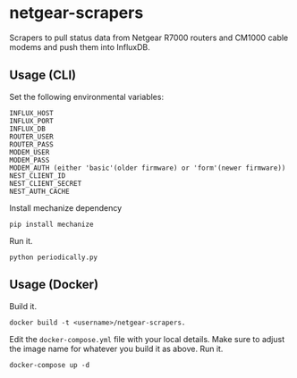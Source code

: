 # netgear-scrapers
Scrapers to pull status data from Netgear R7000 routers and CM1000 cable modems and push them into InfluxDB.

## Usage (CLI)

Set the following environmental variables:
```
INFLUX_HOST
INFLUX_PORT
INFLUX_DB
ROUTER_USER
ROUTER_PASS
MODEM_USER
MODEM_PASS
MODEM_AUTH (either 'basic'(older firmware) or 'form'(newer firmware))
NEST_CLIENT_ID
NEST_CLIENT_SECRET
NEST_AUTH_CACHE
```

Install mechanize dependency
```
pip install mechanize
```

Run it.
```
python periodically.py
```

## Usage (Docker)
Build it.
```shell
docker build -t <username>/netgear-scrapers.
```
Edit the `docker-compose.yml` file with your local details.
Make sure to adjust the image name for whatever you build it as above.
Run it.
```shell
docker-compose up -d
```
